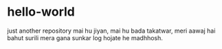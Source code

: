 # hello-world
just another repository
mai hu jiyan, mai hu bada takatwar, meri aawaj hai bahut surili
mera gana sunkar log hojate he madhhosh.
